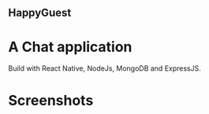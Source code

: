## HappyGuest

# A Chat application

Build with React Native, NodeJs, MongoDB and ExpressJS.

# Screenshots

